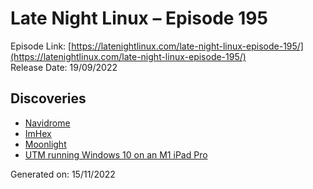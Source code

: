 # Late Night Linux – Episode 195
Episode Link: [https://latenightlinux.com/late-night-linux-episode-195/](https://latenightlinux.com/late-night-linux-episode-195/)  
Release Date: 19/09/2022
## Discoveries
* [Navidrome](https://www.navidrome.org/)
* [ImHex](https://github.com/WerWolv/ImHex)
* [Moonlight](https://moonlight-stream.org/)
* [UTM running Windows 10 on an M1 iPad Pro](https://www.youtube.com/watch?v=lDZOjIGHka0)

Generated on: 15/11/2022